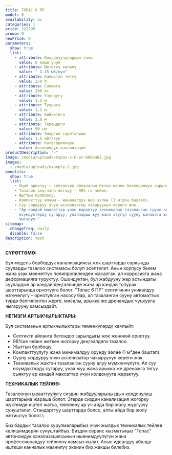 ```yaml
---
title: ТОПАС 6 ПР
model: 6
availability: av
categories: 1
price: 222295
promo: 0
newPrice: 0
parameters:
  show: true
  list:
    - attribute: Колдонуучулардын саны
      value: 6 киши учун
    - attribute: Иштетүү көлөмү
      value: " 1.15 м3/кун"
    - attribute: Капыстан төгүү
      value: 250 л
    - attribute: Салмагы
      value: 280 кг
    - attribute: Узундугу
      value: 1,2 м
    - attribute: Туурасы
      value: 1,2 м
    - attribute: Бийиктиги
      value: 2,6 м
    - attribute: Тереңдиги
      value: 90 см
    - attribute: Энергия сарпталышы
      value: 1.5 кВт/кун
    - attribute: Категориялары
      value: Автономдук канализация
productDescription: "-"
image: /media/uploads/topas-s-6-pr-600x463.jpg
images:
  - /media/uploads/example-2.jpg
benefits:
  show: true
  list:
    - Оңой орнотуу – септиктин айланасын бетон менен бекемдөөнүн зарылдыгы жок.
    - Тазалоо деңгээли жогору – 98% га чейин.
    - Жыттын болбоосу.
    - Компакттуу өлчөм – минималдуу жер ээлөө (1 м²ден баштап).
    - Суу сордуруу үчүн ассенизатор чакыруунун кереги жок.
    - "Ар кандай максаттар үчүн жарактуу техникалык тазаланган сууну алуу:
      өсүмдүктөрдү сугаруу, унааларды жуу жана атүгүл сууну канавага же дренажга
      чыгаруу."
sitemap:
  changefreq: daily
  disable: false
description: test
---
```

**СҮРӨТТӨМӨ:**

Бул модель борбордук канализациясы жок шарттарда саркынды сууларды тазалоо системасы болуп эсептелет. Анын корпусу бекем жана узак мөөнөттүү полипропиленден жасалган, ал коррозияга жана деформацияга туруктуу. Ошондуктан, бул жабдууну жер астындагы суулардын ар кандай деңгээлинде жана ар кандай топурак шарттарында орнотууга болот.
"Топас 6 ПР" септигинин уникалдуу өзгөчөлүгү – орнотулган насосу бар, ал тазаланган сууну автоматтык түрдө белгиленген жерге, мисалы, арыкка же дренаждык чуңкурга чыгарууну камсыздайт.

**НЕГИЗГИ АРТЫКЧЫЛЫКТАРЫ:**

Бул системанын артыкчылыктары төмөнкүлөрдү камтыйт:

* Септикти айланта бетондоо зарылдыгы жок жөнөкөй орнотуу.
* 98%ке чейин жеткен жогорку деңгээлдеги тазалоо.
* Жыттын болбошу.
* Компакттуулугу жана минималдуу орунду ээлөө (1 м²ден баштап).
* Сууну сордуруу үчүн ассенизатор чакыруунун кереги жок.
* Техникалык жактан тазаланган сууну алуу мүмкүнчүлүгү. Ал суу өсүмдүктөрдү сугаруу, унаа жуу жана арыкка же дренажга төгүү сыяктуу ар кандай максаттар үчүн колдонууга жарактуу.

**ТЕХНИКАЛЫК ТЕЙЛӨӨ:**

Тазалоонун ырааттуулугу сиздин жабдууларыңыздын колдонулуш шарттарына жараша болот. Эгерде сиздин канализация жогорку жүктөмдө иштеп жатса, тейлөөнү ар үч айда бир жолу жүргүзүү сунушталат. Стандарттуу шарттарда болсо, алты айда бир жолу жетиштүү болот.\

Биз бардык тазалоо курулмаларыбыз үчүн жылдык техникалык тейлөө келишимдерин сунуштайбыз. Биздин сервис кызматыңыз “Топас” автономдук канализациясынын ишенимдүүлүгүн жана профессионалдуу тейлөөнү камсыз кылат. Анын идеалдуу абалда иштеши канчалык маанилүү экенин биз жакшы билебиз.
